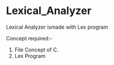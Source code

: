 # Lexical_Analyzer
Lexical Analyzer ismade with Lex program

Concept required:-
1) File Concept of C.
2) Lex Program
